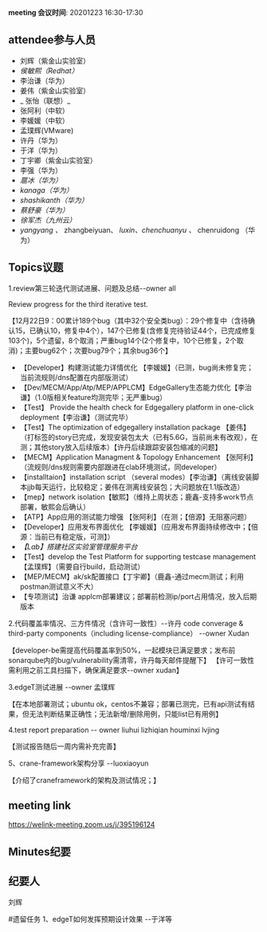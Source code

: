 **meeting 会议时间**: 20201223 16:30-17:30

## attendee参与人员
- 刘辉（紫金山实验室）
-  _侯敏熙（Redhat）_ 
- 李治谦（华为） 
- 姜伟（紫金山实验室）
- _ 张怡（联想）_ 
- 张阿利（中软）
- 李媛媛（中软）
- 孟璞辉(VMware) 
- 许丹（华为）
- 于洋（华为）  
- 丁宇卿（紫金山实验室）
-  李强（华为）
-  _扈冰（华为）_ 
-    _kanaga（华为）_  
-  _shashikanth（华为）_ 
-  _蔡舒豪（华为）_ 
-  _徐军杰（九州云）_ 
- _yangyang 、_ zhangbeiyuan、 _luxin、chenchuanyu 、_ chenruidong  （华为）

## Topics议题

1.review第三轮迭代测试进展、问题及总结--owner all

Review progress for the third iterative test.

【12月22日9：00累计189个bug（其中32个安全类bug）：29个修复中（含待确认15，已确认10，修复中4个），147个已修复(含修复完待验证44个，已完成修复103个)，5个遗留，8个取消；严重bug14个(2个修复中，10个已修复，2个取消)；主要bug62个；次要bug79个；其余bug36个】


- 【Developer】构建测试能力详情优化 【李媛媛】（已测，bug尚未修复完；当前流规则/dns配置在内部版测试）
- 【Dev/MECM/App/Atp/MEP/APPLCM】EdgeGallery生态能力优化【李治谦】（1.0版相关feature均测完毕；无严重bug）
- 【Test】 Provide the health check for Edgegallery platform in one-click deployment【李治谦】（测试完毕）
- 【Test】The optimization of edgegallery installation package 【姜伟】（打标签的story已完成，发现安装包太大（已有5.6G，当前尚未有改观），在测；其他story放入后续版本）【许丹后续跟踪安装包缩减的问题】
- 【MECM】Application Managment & Topology Enhancement 【张阿利】（流规则/dns规则需要内部跟进在clab环境测试，同developer）
- 【installtaion】installation script （several modes）【李治谦】（离线安装脚本jjb每天运行，比较稳定；姜伟在测离线安装包；大问题放在1.1版改造）
- 【mep】network isolation【敏熙】（维持上周状态；鹿鑫-支持多work节点部署，敏熙会后确认）
- 【ATP】App应用的测试能力增强 【张阿利】（在测；【倍源】无阻塞问题）
- 【Developer】应用发布界面优化 【李媛媛】（应用发布界面持续修改中；【倍源：当前已有稳定版，可测】）
-  _【Lab】搭建社区实验室管理服务平台_ 
- 【Test】develop the Test Platform for supporting testcase management【孟璞辉】（需要自行build，启动测试）
- 【MEP/MECM】ak/sk配置接口【丁宇卿】（鹿鑫-通过mecm测试；利用postman测试意义不大）
- 【专项测试】治谦  applcm部署建议；部署前检测ip/port占用情况，放入后期版本

2.代码覆盖率情况、三方件情况（含许可一致性）--许丹
code converage & third-party components（including license-compliance） --owner Xudan

【developer-be需提高代码覆盖率到50%，一起模块已满足要求；发布前sonarqube内的bug/vulnerability需清零，许丹每天邮件提醒下】
【许可一致性需利用之前工具扫描下，确保满足要求--owner xudan】

3.edgeT测试进展 --owner 孟璞辉

【在本地部署测试；ubuntu ok，centos不兼容；部署已测完，已有api测试有结果，但无法判断结果正确性；无法新增/删除用例，只能list已有用例】


4.test report preparation -- owner liuhui lizhiqian houminxi lvjing

【测试报告随后一周内需补充完善】

5、crane-framework架构分享 --luoxiaoyun

【介绍了craneframework的架构及测试情况；】

## meeting link
https://welink-meeting.zoom.us/j/395196124

## Minutes纪要
## 纪要人
刘辉

#遗留任务
1、edgeT如何发挥预期设计效果 --于洋等
